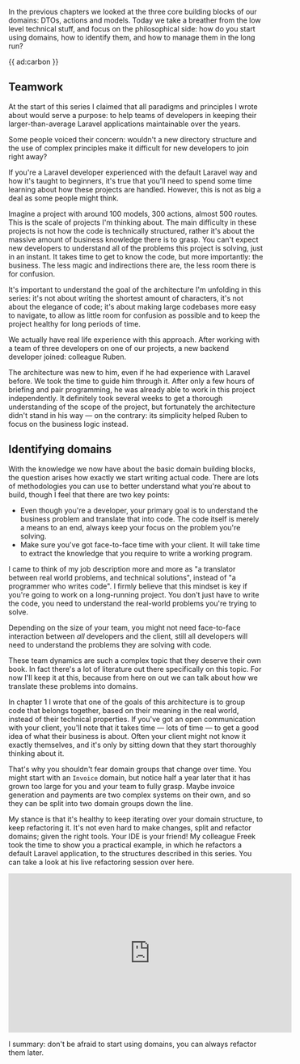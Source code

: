In the previous chapters we looked at the three core building blocks of our domains: DTOs, actions and models. Today we take a breather from the low level technical stuff, and focus on the philosophical side: how do you start using domains, how to identify them, and how to manage them in the long run?

{{ ad:carbon }}

## Teamwork

At the start of this series I claimed that all paradigms and principles I wrote about would serve a purpose: to help teams of developers in keeping their larger-than-average Laravel applications maintainable over the years.

Some people voiced their concern: wouldn't a new directory structure and the use of complex principles make it difficult for new developers to join right away?

If you're a Laravel developer experienced with the default Laravel way and how it's taught to beginners, it's true that you'll need to spend some time learning about how these projects are handled. However, this is not as big a deal as some people might think. 

Imagine a project with around 100 models, 300 actions, almost 500 routes. This is the scale of projects I'm thinking about. The main difficulty in these projects is not how the code is technically structured, rather it's about the massive amount of business knowledge there is to grasp. You can't expect new developers to understand all of the problems this project is solving, just in an instant. It takes time to get to know the code, but more importantly: the business. The less magic and indirections there are, the less room there is for confusion.

It's important to understand the goal of the architecture I'm unfolding in this series: it's not about writing the shortest amount of characters, it's not about the elegance of code; it's about making large codebases more easy to navigate, to allow as little room for confusion as possible and to keep the project healthy for long periods of time.

We actually have real life experience with this approach. After working with a team of three developers on one of our projects, a new backend developer joined: colleague Ruben.

The architecture was new to him, even if he had experience with Laravel before. We took the time to guide him through it. After only a few hours of briefing and pair programming, he was already able to work in this project independently. It definitely took several weeks to get a thorough understanding of the scope of the project, but fortunately the architecture didn't stand in his way — on the contrary: its simplicity helped Ruben to focus on the business logic instead.

## Identifying domains

With the knowledge we now have about the basic domain building blocks, the question arises how exactly we start writing actual code. There are lots of methodologies you can use to better understand what you're about to build, though I feel that there are two key points:

- Even though you're a developer, your primary goal is to understand the business problem and translate that into code. The code itself is merely a means to an end, always keep your focus on the problem you're solving.
- Make sure you've got face-to-face time with your client. It will take time to extract the knowledge that you require to write a working program.

I came to think of my job description more and more as "a translator between real world problems, and technical solutions", instead of "a programmer who writes code".
I firmly believe that this mindset is key if you're going to work on a long-running project. You don't just have to write the code, you need to understand the real-world problems you're trying to solve.

Depending on the size of your team, you might not need face-to-face interaction between _all_ developers and the client, still all developers will need to understand the problems they are solving with code. 

These team dynamics are such a complex topic that they deserve their own book. In fact there's a lot of literature out there specifically on this topic. For now I'll keep it at this, because from here on out we can talk about how we translate these problems into domains.

In chapter 1 I wrote that one of the goals of this architecture is to group code that belongs together, based on their meaning in the real world, instead of their technical properties. If you've got an open communication with your client, you'll note that it takes time — lots of time — to get a good idea of what their business is about. Often your client might not know it exactly themselves, and it's only by sitting down that they start thoroughly thinking about it.

That's why you shouldn't fear domain groups that change over time. You might start with an `Invoice` domain, but notice half a year later that it has grown too large for you and your team to fully grasp. Maybe invoice generation and payments are two complex systems on their own, and so they can be split into two domain groups down the line.

My stance is that it's healthy to keep iterating over your domain structure, to keep refactoring it. It's not even hard to make changes, split and refactor domains; given the right tools. Your IDE is your friend! My colleague Freek took the time to show you a practical example, in which he refactors a default Laravel application, to the structures described in this series. You can take a look at his live refactoring session over here.

<p>
<iframe width="560" height="315" src="https://www.youtube.com/embed/yPiMzw-lLF8" frameborder="0" allow="accelerometer; autoplay; encrypted-media; gyroscope; picture-in-picture" allowfullscreen></iframe>
</p>

I summary: don't be afraid to start using domains, you can always refactor them later.
